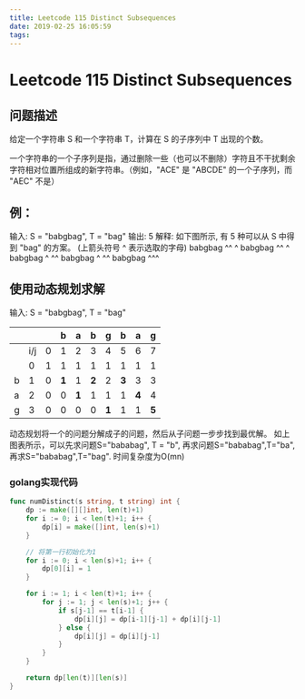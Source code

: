 ```yaml
---
title: Leetcode 115 Distinct Subsequences
date: 2019-02-25 16:05:59
tags:
---
```


# Leetcode 115 Distinct Subsequences
## 问题描述

给定一个字符串 S 和一个字符串 T，计算在 S 的子序列中 T 出现的个数。

一个字符串的一个子序列是指，通过删除一些（也可以不删除）字符且不干扰剩余字符相对位置所组成的新字符串。（例如，"ACE" 是 "ABCDE" 的一个子序列，而 "AEC" 不是）

## 例：

输入: S = "babgbag", T = "bag"
输出: 5
解释:
如下图所示, 有 5 种可以从 S 中得到 "bag" 的方案。 
(上箭头符号 ^ 表示选取的字母)
babgbag
^^ ^
babgbag
^^    ^
babgbag
^    ^^
babgbag
  ^  ^^
babgbag
    ^^^

## 使用动态规划求解

输入: S = "babgbag", T = "bag"

||||b|a|b|g|b|a|g|
|---|---|---|---|---|---|---|---|---|---|
||i/j|0|1|2|3|4|5|6|7|
||0  |1|1|1|1|1|1|1|1|
|b|1 |0|**1**|1|**2**|2|**3**|3|3|
|a|2 |0|0|**1**|1|1|1|**4**|4|
|g|3 |0|0|0|0|**1**|1|1|**5**|

动态规划将一个的问题分解成子的问题，然后从子问题一步步找到最优解。
如上图表所示，可以先求问题S="bababag", T = "b",
再求问题S="bababag",T="ba",
再求S="bababag",T="bag".
时间复杂度为O(mn)

### golang实现代码

```go
func numDistinct(s string, t string) int {
	dp := make([][]int, len(t)+1)
	for i := 0; i < len(t)+1; i++ {
		dp[i] = make([]int, len(s)+1)
	}

	// 将第一行初始化为1
	for i := 0; i < len(s)+1; i++ {
		dp[0][i] = 1
	}

	for i := 1; i < len(t)+1; i++ {
		for j := 1; j < len(s)+1; j++ {
			if s[j-1] == t[i-1] {
				dp[i][j] = dp[i-1][j-1] + dp[i][j-1]
			} else {
				dp[i][j] = dp[i][j-1]
			}
		}
	}

	return dp[len(t)][len(s)]
}


```


